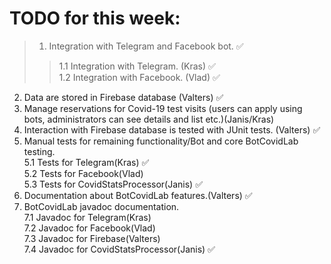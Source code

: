 # TODO for this week:
> 1. Integration with Telegram and Facebook bot. :white_check_mark: <br/>
> > 1.1 Integration with Telegram. (Kras) :white_check_mark: <br/>
> > 1.2 Integration with Facebook. (Vlad) :white_check_mark: <br/>
2. Data are stored in Firebase database (Valters) :white_check_mark: <br/>
3. Manage reservations for Covid-19 test visits (users can apply using bots, administrators can see details and list etc.)(Janis/Kras)<br/>
4. Interaction with Firebase database is tested with JUnit tests. (Valters) :white_check_mark: <br/>
5. Manual tests for remaining functionality/Bot and core BotCovidLab testing. <br/>
    5.1 Tests for Telegram(Kras) :white_check_mark: <br/>
    5.2 Tests for Facebook(Vlad) <br/>
    5.3 Tests for CovidStatsProcessor(Janis) :white_check_mark: <br/>
6. Documentation about BotCovidLab features.(Valters) :white_check_mark: <br/>
7. BotCovidLab javadoc documentation. <br/>
    7.1 Javadoc for Telegram(Kras) <br/>
    7.2 Javadoc for Facebook(Vlad) <br/>
    7.3 Javadoc for Firebase(Valters) <br/>
    7.4 Javadoc for CovidStatsProcessor(Janis) :white_check_mark: <br/>
